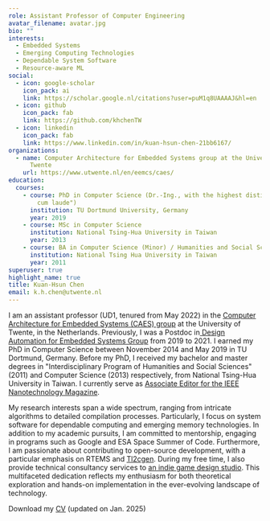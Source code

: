 ```yaml
---
role: Assistant Professor of Computer Engineering
avatar_filename: avatar.jpg
bio: ""
interests:
  - Embedded Systems
  - Emerging Computing Technologies
  - Dependable System Software
  - Resource-aware ML
social:
  - icon: google-scholar
    icon_pack: ai
    link: https://scholar.google.nl/citations?user=puM1q8UAAAAJ&hl=en
  - icon: github
    icon_pack: fab
    link: https://github.com/khchenTW
  - icon: linkedin
    icon_pack: fab
    link: https://www.linkedin.com/in/kuan-hsun-chen-21bb6167/
organizations:
  - name: Computer Architecture for Embedded Systems group at the University of
      Twente
    url: https://www.utwente.nl/en/eemcs/caes/
education:
  courses:
    - course: PhD in Computer Science (Dr.-Ing., with the highest distinction "summa
        cum laude")
      institution: TU Dortmund University, Germany
      year: 2019
    - course: MSc in Computer Science
      institution: National Tsing-Hua Uni­ver­sity in Taiwan
      year: 2013
    - course: BA in Computer Science (Minor) / Humanities and Social Sciences (Major)
      institution: National Tsing Hua Uni­ver­sity in Taiwan
      year: 2011
superuser: true
highlight_name: true
title: Kuan-Hsun Chen
email: k.h.chen@utwente.nl
---
```

<!--StartFragment-->

I am an assistant professor (UD1, tenured from May 2022) in the [Computer Architecture for Embedded Systems (CAES) group](https://www.utwente.nl/en/eemcs/caes/) at the University of Twente, in the Netherlands. Previously, I was a Postdoc in[ Design Automation for Embedded Systems Group](https://daes.cs.tu-dortmund.de/de) from 2019 to 2021. I earned my PhD in Computer Science between November 2014 and May 2019 in TU Dortmund, Germany. Before my PhD, I received my bachelor and master degrees in "Interdisciplinary Program of Humanities and Social Sciences" (2011) and Computer Science (2013) respectively, from National Tsing-Hua University in Taiwan. I currently serve as [Associate Editor for the IEEE Nanotechnology Magazine](https://inm.ieeenano.org/editorial-board/).

My research interests span a wide spectrum, ranging from intricate algorithms to detailed compilation processes. Particularly, I focus on system software for dependable computing and emerging memory technologies. In addition to my academic pursuits, I am committed to mentorship, engaging in programs such as Google and ESA Space Summer of Code. Furthermore, I am passionate about contributing to open-source development, with a particular emphasis on RTEMS and [Tl2cgen](https://tl2cgen.readthedocs.io/en/latest/). During my free time, I also provide technical consultancy services to [an indie game design studio](https://da2creative.com/). This multifaceted dedication reflects my enthusiasm for both theoretical exploration and hands-on implementation in the ever-evolving landscape of technology.

Download my [CV](https://surfdrive.surf.nl/files/index.php/s/H3rQJsK2FXrV6OA) (updated on Jan. 2025)

<!--EndFragment-->